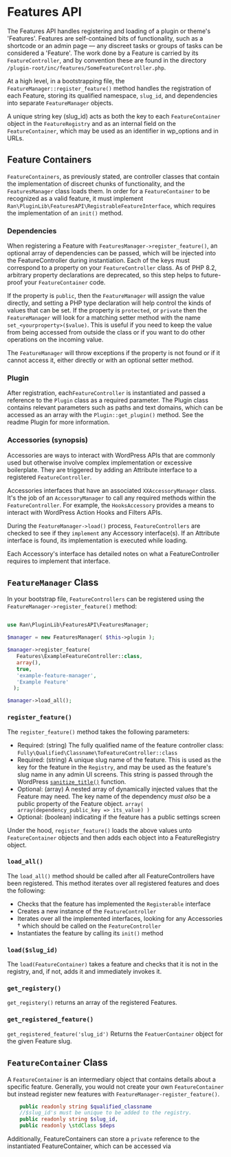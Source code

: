 # Features API

The Features API handles registering and loading of a plugin or theme's 'Features'. Features are self-contained bits of functionality, such as a shortcode or an admin page –– any discreet tasks or groups of tasks can be considered a 'Feature'. The work done by a Feature is carried by its `FeatureController`, and by convention these are found in the directory `/plugin-root/inc/features/SomeFeatureController.php`.

At a high level, in a bootstrapping file, the `FeatureManager::register_feature()` method handles the registration of each Feature, storing its qualified namespace, `slug_id`, and dependencies into separate `FeatureManager` objects.

A unique string key (slug_id) acts as both the key to each `FeatureContainer` object in the `FeatureRegistry` and as an internal field on the `FeatureContainer`, which may be used as an identifier in wp_options and in URLs.

## Feature Containers

`FeatureContainers`, as previously stated, are controller classes that contain the implementation of discreet chunks of functionality, and the `FeaturesManager` class loads them. In order for a `FeatureContainer` to be recognized as a valid feature, it must implement `Ran\PluginLib\FeaturesAPI\RegistrableFeatureInterface`, which requires the implementation of an `init()` method.

### Dependencies

When registering a Feature with `FeaturesManager->register_feature()`, an optional array of dependencies can be passed, which will be injected into the FeatureController during instantiation. Each of the keys must correspond to a property on your `FeatureController` class. As of PHP 8.2, arbitrary property declarations are deprecated, so this step helps to future-proof your `FeatureContainer` code.

If the property is `public`, then the `FeatureManager` will assign the value directly, and setting a PHP type declaration will help control the kinds of values that can be set. If the property is `protected`, or `private` then the `FeatureManager` will look for a matching setter method with the name `set_<yourproperty>($value)`. This is useful if you need to keep the value from being accessed from outside the class or if you want to do other operations on the incoming value.

The `FeatureManager` will throw exceptions if the property is not found or if it cannot access it, either directly or with an optional setter method.

### Plugin

After registration, each`FeatureController` is instantiated and passed a reference to the `Plugin` class as a required parameter. The Plugin class contains relevant parameters such as paths and text domains, which can be accessed as an array with the `Plugin::get_plugin()` method. See the readme Plugin for more information.

### Accessories (synopsis)

Accessories are ways to interact with WordPress APIs that are commonly used but otherwise involve complex implementation or excessive boilerplate. They are triggered by adding an Attribute interface to a registered `FeatureController`.

Accessories interfaces that have an associated `XXAccessoryManager` class. It's the job of an `AccessoryManager` to call any required methods within the `FeatureController`. For example, the `HooksAccessory` provides a means to interact with WordPress Action Hooks and Filters APIs.

During the `FeatureManager->load()` process, `FeatureControllers` are checked to see if they `implement` any Accessory interface(s). If an Attribute interface is found, its implementation is executed while loading.

Each Accessory's interface has detailed notes on what a FeatureController requires to implement that interface.

## `FeatureManager` Class

In your bootstrap file, `FeatureControllers` can be registered using the `FeatureManager->register_feature()` method:

```php

use Ran\PluginLib\FeaturesAPI\FeaturesManager;

$manager = new FeaturesManager( $this->plugin );

$manager->register_feature(
   Features\ExampleFeatureController::class,
   array(),
   true,
   'example-feature-manager',
   'Example Feature'
  );

$manager->load_all();
```

### `register_feature()`

The `register_feature()` method takes the following parameters:

- Required: (string) The fully qualified name of the feature controller class:
  `Fully\Qualified\Classname\ToFeatureController::class`
- Required: (string) A unique slug name of the feature. This is used as the key for the feature in the `Registry`, and may be used as the feature's slug name in any admin UI screens. This string is passed through the WordPress [`sanitize_title()`](https://developer.wordpress.org/reference/functions/sanitize_title/) function.
- Optional: (array) A nested array of dynamically injected values that the Feature may need. The key name of the dependency _must also_ be a public property of the Feature object.
  `array( array(dependency_public_key => its_value) )`
- Optional: (boolean) indicating if the feature has a public settings screen

Under the hood, `register_feature()` loads the above values unto `FeatureContainer` objects and then adds each object into a FeatureRegistry object.

### `load_all()`

The `load_all()` method should be called after all FeatureControllers have been registered. This method iterates over all registered features and does the following:

- Checks that the feature has implemented the `Registerable` interface
- Creates a new instance of the `FeatureController`
- Iterates over all the implemented interfaces, looking for any Accessories † which should be called on the `FeatureController`
- Instantiates the feature by calling its `init()` method

### `load($slug_id)`

The `load(FeatureContainer)` takes a feature and checks that it is not in the registry, and, if not, adds it and immediately invokes it.

### `get_registery()`

`get_registery()` returns an array of the registered Features.

### `get_registered_feature()`

`get_registered_feature('slug_id')` Returns the `FeatuerContainer` object for the given Feature slug.

## `FeatureContainer` Class

A `FeatureContainer` is an intermediary object that contains details about a specific feature. Generally, you would not create your own `FeatureContainer` but instead register new features with `FeatureManager-register_feature()`.

```php
    public readonly string $qualified_classname
    //$slug_id's must be unique to be added to the registry.
    public readonly string $slug_id,
    public readonly \stdClass $deps
```

Additionally, FeatureContainers can store a `private` reference to the instantiated FeatureContainer, which can be accessed via
